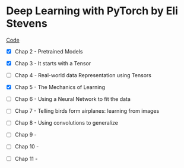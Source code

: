 # Deep Learning with PyTorch by Eli Stevens

[Code](https://github.com/deep-learning-with-pytorch/dlwpt-code)

- [X] Chap 2 - Pretrained Models
- [X] Chap 3 - It starts with a Tensor
- [ ] Chap 4 - Real-world data Representation using Tensors
- [X] Chap 5 - The Mechanics of Learning
- [ ] Chap 6 - Using a Neural Network to fit the data
- [ ] Chap 7 - Telling birds form airplanes: learning from images
- [ ] Chap 8 - Using convolutions to generalize
- [ ] Chap 9 - 
- [ ] Chap 10 - 
- [ ] Chap 11 - 


